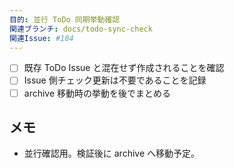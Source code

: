```yaml
---
目的: 並行 ToDo 同期挙動確認
関連ブランチ: docs/todo-sync-check
関連Issue: #104
---
```


- [ ] 既存 ToDo Issue と混在せず作成されることを確認
- [ ] Issue 側チェック更新は不要であることを記録
- [ ] archive 移動時の挙動を後でまとめる

## メモ
- 並行確認用。検証後に archive へ移動予定。
